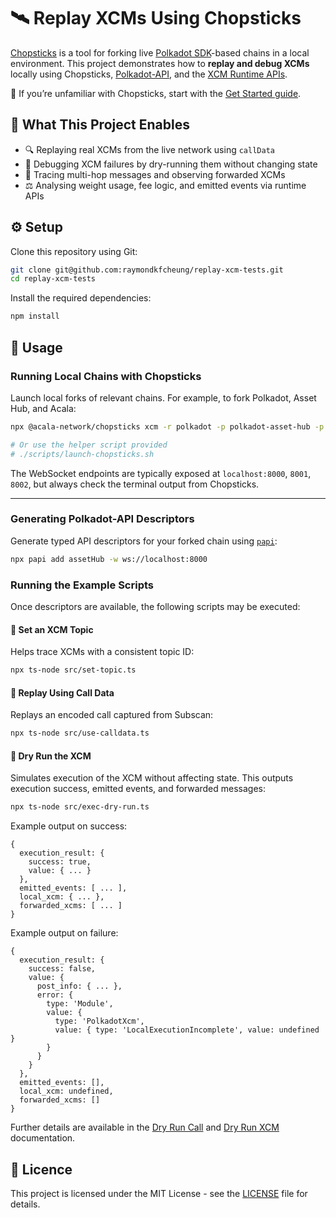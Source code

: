 # 🛰️ Replay XCMs Using Chopsticks

[Chopsticks](https://github.com/AcalaNetwork/chopsticks) is a tool for forking live [Polkadot SDK](https://github.com/paritytech/polkadot-sdk)-based chains in a local environment. This project demonstrates how to **replay and debug XCMs** locally using Chopsticks, [Polkadot-API](https://docs.polkadot.com/develop/toolkit/api-libraries/papi/), and the [XCM Runtime APIs](https://docs.polkadot.com/develop/interoperability/xcm-runtime-apis/).

📘 If you’re unfamiliar with Chopsticks, start with the [Get Started guide](https://docs.polkadot.com/develop/toolkit/parachains/fork-chains/chopsticks/get-started/).

## 🧭 What This Project Enables

* 🔍 Replaying real XCMs from the live network using `callData`
* 🐞 Debugging XCM failures by dry-running them without changing state
* 🔁 Tracing multi-hop messages and observing forwarded XCMs
* ⚖️ Analysing weight usage, fee logic, and emitted events via runtime APIs

## ⚙️ Setup

Clone this repository using Git:

```bash
git clone git@github.com:raymondkfcheung/replay-xcm-tests.git
cd replay-xcm-tests
```

Install the required dependencies:

```bash
npm install
```

## 🚀 Usage

### Running Local Chains with Chopsticks

Launch local forks of relevant chains. For example, to fork Polkadot, Asset Hub, and Acala:

```bash
npx @acala-network/chopsticks xcm -r polkadot -p polkadot-asset-hub -p acala

# Or use the helper script provided
# ./scripts/launch-chopsticks.sh
```

The WebSocket endpoints are typically exposed at `localhost:8000`, `8001`, `8002`, but always check the terminal output from Chopsticks.

---

### Generating Polkadot-API Descriptors

Generate typed API descriptors for your forked chain using [`papi`](https://docs.polkadot.com/develop/toolkit/api-libraries/papi/):

```bash
npx papi add assetHub -w ws://localhost:8000
```

### Running the Example Scripts

Once descriptors are available, the following scripts may be executed:

#### 🔖 Set an XCM Topic

Helps trace XCMs with a consistent topic ID:

```bash
npx ts-node src/set-topic.ts
```

#### 🧬 Replay Using Call Data

Replays an encoded call captured from Subscan:

```bash
npx ts-node src/use-calldata.ts
```

#### 🧪 Dry Run the XCM

Simulates execution of the XCM without affecting state. This outputs execution success, emitted events, and forwarded messages:

```bash
npx ts-node src/exec-dry-run.ts
```

Example output on success:

```console
{
  execution_result: {
    success: true,
    value: { ... }
  },
  emitted_events: [ ... ],
  local_xcm: { ... },
  forwarded_xcms: [ ... ]
}
```

Example output on failure:

```console
{
  execution_result: {
    success: false,
    value: {
      post_info: { ... },
      error: {
        type: 'Module',
        value: {
          type: 'PolkadotXcm',
          value: { type: 'LocalExecutionIncomplete', value: undefined }
        }
      }
    }
  },
  emitted_events: [],
  local_xcm: undefined,
  forwarded_xcms: []
}
```

Further details are available in the [Dry Run Call](https://docs.polkadot.com/develop/interoperability/xcm-runtime-apis/#dry-run-call) and [Dry Run XCM](https://docs.polkadot.com/develop/interoperability/xcm-runtime-apis/#dry-run-xcm) documentation.

## 🪪 Licence

This project is licensed under the MIT License - see the [LICENSE](LICENSE) file for details.
